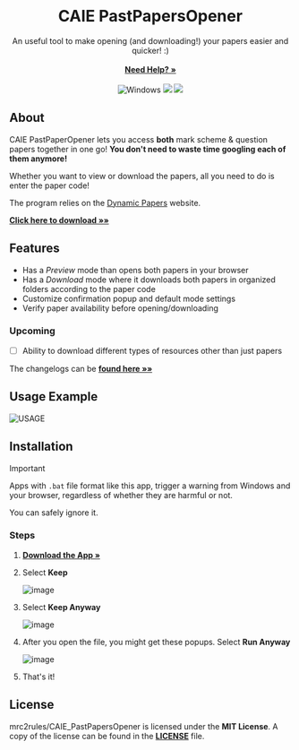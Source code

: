 <br/>
<p align="center">
  <h1 align="center">CAIE PastPapersOpener </h1>
  <p align="center">
    An useful tool to make opening (and downloading!) your papers easier and quicker! :)
    <br/>
    <br/>
    <a href="https://github.com/mrc2rules/CAIE_PastPapersOpener/wiki"><strong>Need Help? »</strong></a>
    <br/>
    <br/> 
    <img src="https://img.shields.io/badge/Windows-0078D6?style=for-the-badge&logo=windows&logoColor=white" alt="Windows" >
    <img src="https://img.shields.io/github/downloads/mrc2rules/CAIE_PastPapersOpener/total?style=for-the-badge&color=F62451" >
    <a href="https://discord.gg/gFDdvS4yjJ">
<img src="https://img.shields.io/discord/1193530843151470592?style=for-the-badge&logo=discord&logoColor=7289da&label=Join%20Discord&color=7289da" >
    </a>
  </p>
</p>

## About
CAIE PastPaperOpener lets you access **both** mark scheme & question papers together in one go! **You don't need to waste time googling each of them anymore!**

Whether you want to view or download the papers, all you need to do is enter the paper code!

The program relies on the [Dynamic Papers](https://dynamicpapers.com/) website.

[**Click here to download »»**](https://github.com/mrc2rules/CAIE_PastPapersOpener/releases/latest)

## Features
- Has a _Preview_ mode than opens both papers in your browser
- Has a _Download_ mode where it downloads both papers in organized folders according to the paper code
- Customize confirmation popup and default mode settings
- Verify paper availability before opening/downloading

### Upcoming
- [ ] Ability to download different types of resources other than just papers

The changelogs can be [**found here »»**](https://github.com/mrc2rules/CAIE_PastPapersOpener/blob/main/CHANGELOG.md)

## Usage Example
![USAGE](https://github.com/mrc2rules/CAIE_PastPapersOpener/assets/58372697/ecb881fd-2b5b-47f3-bb28-e64cf1d75e2a)

## Installation
> [!IMPORTANT]
> Apps with `.bat` file format like this app, trigger a warning from Windows and your browser, regardless of whether they are harmful or not.
> 
> You can safely ignore it.
### Steps
1. **<a href="https://github.com/mrc2rules/IGCSE_PastPapers_Opener/releases/"><strong>Download the App »</strong></a>**
2. Select **Keep**

    ![image](https://github.com/mrc2rules/CAIE_PastPapersOpener/assets/58372697/ddbb1ba6-d5b3-4b7d-a05b-14655fd3bb63)
4. Select **Keep Anyway**
 
   ![image](https://github.com/mrc2rules/CAIE_PastPapersOpener/assets/58372697/2e980d0b-4407-4cb7-acda-f1026e83910e)
5. After you open the file, you might get these popups. Select **Run Anyway**

   ![image](https://github.com/mrc2rules/CAIE_PastPapersOpener/assets/58372697/424a2c17-8c0d-46c0-bbcb-c701da5e9eea)
6. That's it!

## License
mrc2rules/CAIE_PastPapersOpener is licensed under the **MIT License**. A copy of the license can be found in the [**LICENSE**](https://github.com/mrc2rules/CAIE_PastPapersOpener/blob/main/LICENSE) file.
